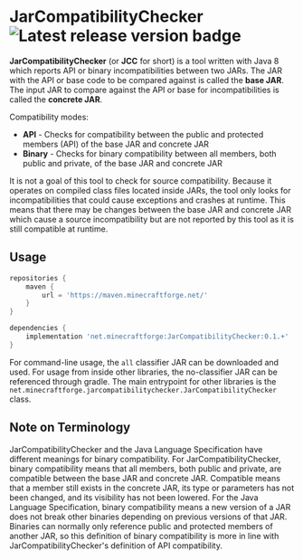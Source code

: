 # JarCompatibilityChecker ![Latest release version badge](https://img.shields.io/maven-metadata/v?color=forestgreen&metadataUrl=https%3A%2F%2Fmaven.minecraftforge.net%2Fnet%2Fminecraftforge%2FJarCompatibilityChecker%2Fmaven-metadata.xml)
**JarCompatibilityChecker** (or **JCC** for short) is a tool written with Java 8 which reports API or binary incompatibilities between two JARs.
The JAR with the API or base code to be compared against is called the **base JAR**.
The input JAR to compare against the API or base for incompatibilities is called the **concrete JAR**.

Compatibility modes:
- **API** - Checks for compatibility between the public and protected members (API) of the base JAR and concrete JAR
- **Binary** - Checks for binary compatibility between all members, both public and private, of the base JAR and concrete JAR

It is not a goal of this tool to check for source compatibility.
Because it operates on compiled class files located inside JARs, the tool only looks for incompatibilities that could cause exceptions and crashes at runtime.
This means that there may be changes between the base JAR and concrete JAR which cause a source incompatibility but are not reported by this tool as it is still compatible at runtime.

## Usage
```groovy
repositories {
    maven {
        url = 'https://maven.minecraftforge.net/'
    }
}

dependencies {
    implementation 'net.minecraftforge:JarCompatibilityChecker:0.1.+'
}
```

For command-line usage, the `all` classifier JAR can be downloaded and used.
For usage from inside other libraries, the no-classifier JAR can be referenced through gradle.
The main entrypoint for other libraries is the `net.minecraftforge.jarcompatibilitychecker.JarCompatibilityChecker` class.

## Note on Terminology
JarCompatibilityChecker and the Java Language Specification have different meanings for binary compatibility.
For JarCompatibilityChecker, binary compatibility means that all members, both public and private, are compatible between the base JAR and concrete JAR.
Compatible means that a member still exists in the concrete JAR, its type or parameters has not been changed, and its visibility has not been lowered.
For the Java Language Specification, binary compatibility means a new version of a JAR does not break other binaries depending on previous versions of that JAR.
Binaries can normally only reference public and protected members of another JAR,
so this definition of binary compatibility is more in line with JarCompatibilityChecker's definition of API compatibility.